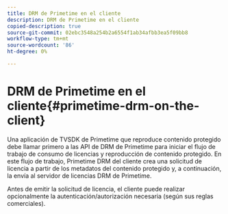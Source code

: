 ```yaml
---
title: DRM de Primetime en el cliente
description: DRM de Primetime en el cliente
copied-description: true
source-git-commit: 02ebc3548a254b2a6554f1ab34afbb3ea5f09bb8
workflow-type: tm+mt
source-wordcount: '86'
ht-degree: 0%

---
```


# DRM de Primetime en el cliente{#primetime-drm-on-the-client}

Una aplicación de TVSDK de Primetime que reproduce contenido protegido debe llamar primero a las API de DRM de Primetime para iniciar el flujo de trabajo de consumo de licencias y reproducción de contenido protegido. En este flujo de trabajo, Primetime DRM del cliente crea una solicitud de licencia a partir de los metadatos del contenido protegido y, a continuación, la envía al servidor de licencias DRM de Primetime.

Antes de emitir la solicitud de licencia, el cliente puede realizar opcionalmente la autenticación/autorización necesaria (según sus reglas comerciales).
